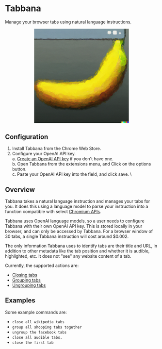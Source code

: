 # Tabbana
Manage your browser tabs using natural language instructions.
<p align="center">
  <img src="./logo.png" style="width:61.8%;">
</p>

## Configuration
1. Install Tabbana from the Chrome Web Store.
2. Configure your OpenAI API key. \
 a. [Create an OpenAI API key](https://platform.openai.com/docs/quickstart/account-setup) if you don't have one. \
 b. Open Tabbana from the extensions menu, and Click on the options button. \
 c. Paste your OpenAI API key into the field, and click save. \

## Overview
Tabbana takes a natural language instruction and manages your tabs for you. It does this using a language model to parse your instruction into a function compatible with select [Chromium APIs](https://developer.chrome.com/docs/extensions/reference/).

Tabbana uses OpenAI language models, so a user needs to configure Tabbana with their own OpenAI API key. This is stored locally in your browser, and can only be accessed by Tabbana. For a browser window of 30 tabs, a single Tabbana instruction will cost around $0.002.

The only information Tabbana uses to identify tabs are their title and URL, in addition to other metadata like the tab position and whether it is audible, highlighted, etc. It does not "see" any website content of a tab.

Currently, the supported actions are:
 - [Closing tabs](https://developer.chrome.com/docs/extensions/reference/tabs/#method-remove)
 - [Grouping tabs](https://developer.chrome.com/docs/extensions/reference/tabs/#method-group)
 - [Ungrouping tabs](https://developer.chrome.com/docs/extensions/reference/tabs/#method-ungroup)


## Examples
Some example commands are:
 - `close all wikipedia tabs`
 - `group all shopping tabs together`
 - `ungroup the facebook tabs`
 - `close all audible tabs.`
 - `close the first tab`
